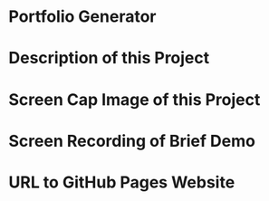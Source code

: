 # Portfolio Generator #

# Description of this Project #


# Screen Cap Image of this Project #

# Screen Recording of Brief Demo #

# URL to GitHub Pages Website #

